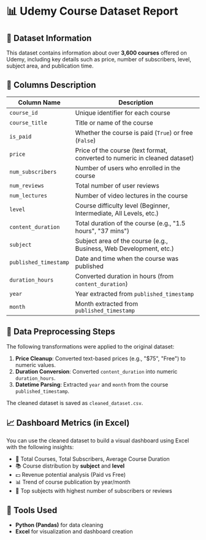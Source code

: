 
# 📊 Udemy Course Dataset Report

## 📁 Dataset Information

This dataset contains information about over **3,600 courses** offered on Udemy, including key details such as price, number of subscribers, level, subject area, and publication time.

## 📌 Columns Description

| Column Name         | Description                                                                 |
|---------------------|-----------------------------------------------------------------------------|
| `course_id`         | Unique identifier for each course                                           |
| `course_title`      | Title or name of the course                                                 |
| `is_paid`           | Whether the course is paid (`True`) or free (`False`)                       |
| `price`             | Price of the course (text format, converted to numeric in cleaned dataset)  |
| `num_subscribers`   | Number of users who enrolled in the course                                  |
| `num_reviews`       | Total number of user reviews                                                |
| `num_lectures`      | Number of video lectures in the course                                      |
| `level`             | Course difficulty level (Beginner, Intermediate, All Levels, etc.)          |
| `content_duration`  | Total duration of the course (e.g., "1.5 hours", "37 mins")                 |
| `subject`           | Subject area of the course (e.g., Business, Web Development, etc.)          |
| `published_timestamp` | Date and time when the course was published                             |
| `duration_hours`    | Converted duration in hours (from `content_duration`)                       |
| `year`              | Year extracted from `published_timestamp`                                   |
| `month`             | Month extracted from `published_timestamp`                                  |

## 🧹 Data Preprocessing Steps

The following transformations were applied to the original dataset:

1. **Price Cleanup**: Converted text-based prices (e.g., "$75", "Free") to numeric values.
2. **Duration Conversion**: Converted `content_duration` into numeric `duration_hours`.
3. **Datetime Parsing**: Extracted `year` and `month` from the course `published_timestamp`.

The cleaned dataset is saved as `cleaned_dataset.csv`.

## 📈 Dashboard Metrics (in Excel)

You can use the cleaned dataset to build a visual dashboard using Excel with the following insights:

- 📌 Total Courses, Total Subscribers, Average Course Duration
- 📚 Course distribution by **subject** and **level**
- 💵 Revenue potential analysis (Paid vs Free)
- 📊 Trend of course publication by year/month
- 🎯 Top subjects with highest number of subscribers or reviews

## 🔧 Tools Used

- **Python (Pandas)** for data cleaning
- **Excel** for visualization and dashboard creation

